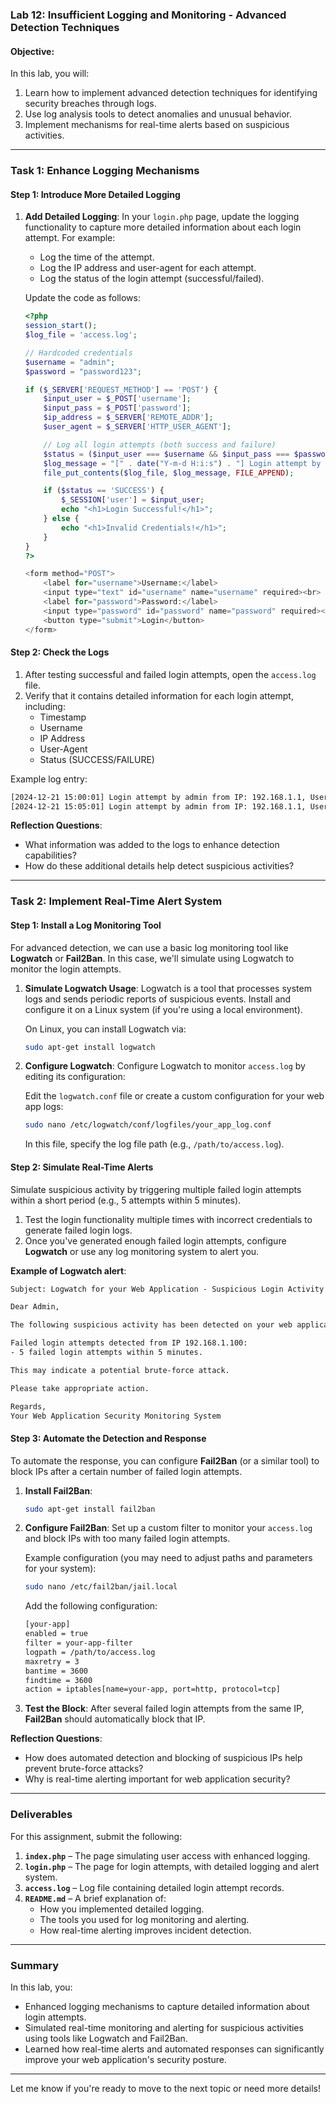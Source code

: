 

### **Lab 12: Insufficient Logging and Monitoring - Advanced Detection Techniques**

#### **Objective:**
In this lab, you will:
1. Learn how to implement advanced detection techniques for identifying security breaches through logs.
2. Use log analysis tools to detect anomalies and unusual behavior.
3. Implement mechanisms for real-time alerts based on suspicious activities.

---

### **Task 1: Enhance Logging Mechanisms**

#### **Step 1: Introduce More Detailed Logging**

1. **Add Detailed Logging**: In your `login.php` page, update the logging functionality to capture more detailed information about each login attempt. For example:
   - Log the time of the attempt.
   - Log the IP address and user-agent for each attempt.
   - Log the status of the login attempt (successful/failed).

   Update the code as follows:

   ```php
   <?php
   session_start();
   $log_file = 'access.log';

   // Hardcoded credentials
   $username = "admin";
   $password = "password123";

   if ($_SERVER['REQUEST_METHOD'] == 'POST') {
       $input_user = $_POST['username'];
       $input_pass = $_POST['password'];
       $ip_address = $_SERVER['REMOTE_ADDR'];
       $user_agent = $_SERVER['HTTP_USER_AGENT'];

       // Log all login attempts (both success and failure)
       $status = ($input_user === $username && $input_pass === $password) ? 'SUCCESS' : 'FAILURE';
       $log_message = "[" . date("Y-m-d H:i:s") . "] Login attempt by $input_user from IP: $ip_address, User-Agent: $user_agent, Status: $status\n";
       file_put_contents($log_file, $log_message, FILE_APPEND);

       if ($status == 'SUCCESS') {
           $_SESSION['user'] = $input_user;
           echo "<h1>Login Successful!</h1>";
       } else {
           echo "<h1>Invalid Credentials!</h1>";
       }
   }
   ?>

   <form method="POST">
       <label for="username">Username:</label>
       <input type="text" id="username" name="username" required><br>
       <label for="password">Password:</label>
       <input type="password" id="password" name="password" required><br>
       <button type="submit">Login</button>
   </form>
   ```

#### **Step 2: Check the Logs**

1. After testing successful and failed login attempts, open the `access.log` file.
2. Verify that it contains detailed information for each login attempt, including:
   - Timestamp
   - Username
   - IP Address
   - User-Agent
   - Status (SUCCESS/FAILURE)

Example log entry:

```txt
[2024-12-21 15:00:01] Login attempt by admin from IP: 192.168.1.1, User-Agent: Mozilla/5.0, Status: SUCCESS
[2024-12-21 15:05:01] Login attempt by admin from IP: 192.168.1.1, User-Agent: Mozilla/5.0, Status: FAILURE
```

**Reflection Questions**:
- What information was added to the logs to enhance detection capabilities?
- How do these additional details help detect suspicious activities?

---

### **Task 2: Implement Real-Time Alert System**

#### **Step 1: Install a Log Monitoring Tool**

For advanced detection, we can use a basic log monitoring tool like **Logwatch** or **Fail2Ban**. In this case, we'll simulate using Logwatch to monitor the login attempts.

1. **Simulate Logwatch Usage**: Logwatch is a tool that processes system logs and sends periodic reports of suspicious events. Install and configure it on a Linux system (if you're using a local environment).

   On Linux, you can install Logwatch via:

   ```bash
   sudo apt-get install logwatch
   ```

2. **Configure Logwatch**: Configure Logwatch to monitor `access.log` by editing its configuration:

   Edit the `logwatch.conf` file or create a custom configuration for your web app logs:

   ```bash
   sudo nano /etc/logwatch/conf/logfiles/your_app_log.conf
   ```

   In this file, specify the log file path (e.g., `/path/to/access.log`).

#### **Step 2: Simulate Real-Time Alerts**

Simulate suspicious activity by triggering multiple failed login attempts within a short period (e.g., 5 attempts within 5 minutes).

1. Test the login functionality multiple times with incorrect credentials to generate failed login logs.
2. Once you've generated enough failed login attempts, configure **Logwatch** or use any log monitoring system to alert you.

**Example of Logwatch alert**:

```txt
Subject: Logwatch for your Web Application - Suspicious Login Activity Detected

Dear Admin,

The following suspicious activity has been detected on your web application:

Failed login attempts detected from IP 192.168.1.100:
- 5 failed login attempts within 5 minutes.

This may indicate a potential brute-force attack.

Please take appropriate action.

Regards,
Your Web Application Security Monitoring System
```

#### **Step 3: Automate the Detection and Response**

To automate the response, you can configure **Fail2Ban** (or a similar tool) to block IPs after a certain number of failed login attempts.

1. **Install Fail2Ban**:

   ```bash
   sudo apt-get install fail2ban
   ```

2. **Configure Fail2Ban**: Set up a custom filter to monitor your `access.log` and block IPs with too many failed login attempts.

   Example configuration (you may need to adjust paths and parameters for your system):

   ```bash
   sudo nano /etc/fail2ban/jail.local
   ```

   Add the following configuration:

   ```bash
   [your-app]
   enabled = true
   filter = your-app-filter
   logpath = /path/to/access.log
   maxretry = 3
   bantime = 3600
   findtime = 3600
   action = iptables[name=your-app, port=http, protocol=tcp]
   ```

3. **Test the Block**: After several failed login attempts from the same IP, **Fail2Ban** should automatically block that IP.

**Reflection Questions**:
- How does automated detection and blocking of suspicious IPs help prevent brute-force attacks?
- Why is real-time alerting important for web application security?

---

### **Deliverables**

For this assignment, submit the following:

1. **`index.php`** – The page simulating user access with enhanced logging.
2. **`login.php`** – The page for login attempts, with detailed logging and alert system.
3. **`access.log`** – Log file containing detailed login attempt records.
4. **`README.md`** – A brief explanation of:
   - How you implemented detailed logging.
   - The tools you used for log monitoring and alerting.
   - How real-time alerting improves incident detection.

---

### **Summary**

In this lab, you:
- Enhanced logging mechanisms to capture detailed information about login attempts.
- Simulated real-time monitoring and alerting for suspicious activities using tools like Logwatch and Fail2Ban.
- Learned how real-time alerts and automated responses can significantly improve your web application's security posture.

---

Let me know if you're ready to move to the next topic or need more details!
